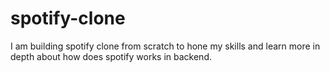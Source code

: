 # spotify-clone
I am building spotify clone from scratch to hone my skills and learn more in depth about how does spotify works in backend. 
